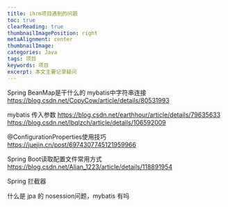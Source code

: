 ```yaml
---
title: ihrm项目遇到的问题
toc: true
clearReading: true
thumbnailImagePosition: right
metaAlignment: center
thumbnailImage:
categories: Java
tags: 项目
keywords: 项目
excerpt: 本文主要记录疑问
---
```


Spring BeanMap是干什么的
mybatis中字符串连接
https://blog.csdn.net/CopyCow/article/details/80531993

mybatis 传入参数
https://blog.csdn.net/earthhour/article/details/79635633
https://blog.csdn.net/lbqlzch/article/details/106592009

@ConfigurationProperties使用技巧
https://juejin.cn/post/6974307745121959966

Spring Boot读取配置文件常用方式
https://blog.csdn.net/Alian_1223/article/details/118891954

Spring 拦截器

什么是 jpa 的 nosession问题，mybatis 有吗